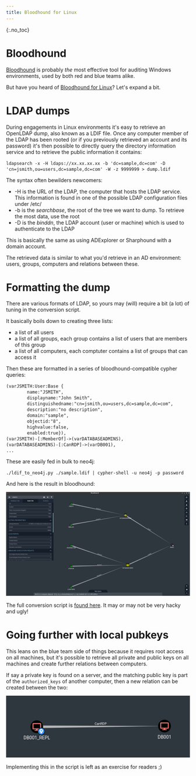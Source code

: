 ```yaml
---
title: Bloodhound for Linux
---
```

{:.no_toc}

Bloodhound
==========

[Bloodhound](https://github.com/BloodHoundAD/BloodHound) is probably *the* most effective tool for auditing Windows environments, used by both red and blue teams alike.

But have you heard of [Bloodhound for Linux](https://github.com/gquere/bloodhound_linux)? Let's expand a bit.


LDAP dumps
==========

During engagements in Linux environments it's easy to retrieve an OpenLDAP dump, also known as a LDIF file.
Once any computer member of the LDAP has been rooted (or if you previously retrieved an account and its password) it's then possible to directly query the directory information service and to retrieve the public information it contains:
```
ldapsearch -x -H ldaps://xx.xx.xx.xx -b 'dc=sample,dc=com' -D 'cn=jsmith,ou=users,dc=sample,dc=com' -W -z 9999999 > dump.ldif
```

The syntax often bewilders newcomers:

* -H is the URL of the LDAP, the computer that hosts the LDAP service. This information is found in one of the possible LDAP configuration files under /etc/
* -b is the *searchbase*, the root of the tree we want to dump. To retrieve the most data, use the root
* -D is the *binddn*, the LDAP account (user or machine) which is used to authenticate to the LDAP


This is basically the same as using ADExplorer or Sharphound with a domain account.

The retrieved data is similar to what you'd retrieve in an AD environment: users, groups, computers and relations between these.


Formatting the dump
===================

There are various formats of LDAP, so yours may (will) require a bit (a lot) of tuning in the conversion script.

It basically boils down to creating three lists:

* a list of all users
* a list of all groups, each group contains a list of users that are members of this group
* a list of all computers, each comptuter contains a list of groups that can access it

Then these are formatted in a series of bloodhound-compatible cypher queries:
```
(varJSMITH:User:Base {
        name:"JSMITH",
        displayname:"John Smith",
        distinguishedname:"cn=jsmith,ou=users,dc=sample,dc=com",
        description:"no description",
        domain:"sample",
        objectid:"8",
        highvalue:false,
        enabled:true}),
(varJSMITH)-[:MemberOf]->(varDATABASEADMINS),
(varDATABASEADMINS)-[:CanRDP]->(varDB001),
...
```

These are easily fed in bulk to neo4j:
```
./ldif_to_neo4j.py ./sample.ldif | cypher-shell -u neo4j -p password
```

And here is the result in bloodhound:

![relation](./BloodHoundLinux/view.png)

The full conversion script is [found here](https://github.com/gquere/bloodhound_linux/blob/master/ldif_to_neo4j.py). It may or may not be very hacky and ugly!


Going further with local pubkeys
================================

This leans on the blue team side of things because it requires root access on all machines, but it's possible to retrieve all private and public keys on all machines and create further relations between computers.

If say a private key is found on a server, and the matching public key is part of the ```authorized_keys``` of another computer, then a new relation can be created between the two:

![relation](./BloodHoundLinux/machine_rdp.png)

Implementing this in the script is left as an exercise for readers ;)
